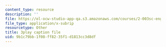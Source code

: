 ```yaml
---
content_type: resource
description: ''
file: https://ol-ocw-studio-app-qa.s3.amazonaws.com/courses/2-003sc-engineering-dynamics-fall-2011/9b1c79bb1f08ff8235f1d1813cc3d8df_1xJJu5p3dD0.srt
file_type: application/x-subrip
resourcetype: Other
title: 3play caption file
uid: 9b1c79bb-1f08-ff82-35f1-d1813cc3d8df
---
```

